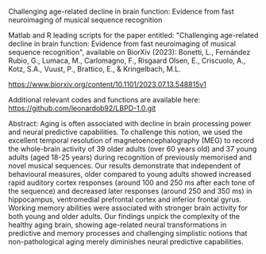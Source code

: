 Challenging age-related decline in brain function: Evidence from fast neuroimaging of musical sequence recognition

Matlab and R leading scripts for the paper entitled: "Challenging age-related decline in brain function: Evidence from fast neuroimaging of musical sequence recognition", available on BiorXiv (2023): Bonetti, L., Fernández Rubio, G., Lumaca, M., Carlomagno, F., Risgaard Olsen, E., Criscuolo, A., Kotz, S.A., Vuust, P., Brattico, E., & Kringelbach, M.L.

https://www.biorxiv.org/content/10.1101/2023.07.13.548815v1

Additional relevant codes and functions are available here: https://github.com/leonardob92/LBPD-1.0.git

Abstract: Aging is often associated with decline in brain processing power and neural predictive capabilities. To challenge this notion, we used the excellent temporal resolution of magnetoencephalography (MEG) to record the whole-brain activity of 39 older adults (over 60 years old) and 37 young adults (aged 18-25 years) during recognition of previously memorised and novel musical sequences. Our results demonstrate that independent of behavioural measures, older compared to young adults showed increased rapid auditory cortex responses (around 100 and 250 ms after each tone of the sequence) and decreased later responses (around 250 and 350 ms) in hippocampus, ventromedial prefrontal cortex and inferior frontal gyrus. Working memory abilities were associated with stronger brain activity for both young and older adults. Our findings unpick the complexity of the healthy aging brain, showing age-related neural transformations in predictive and memory processes and challenging simplistic notions that non-pathological aging merely diminishes neural predictive capabilities.

